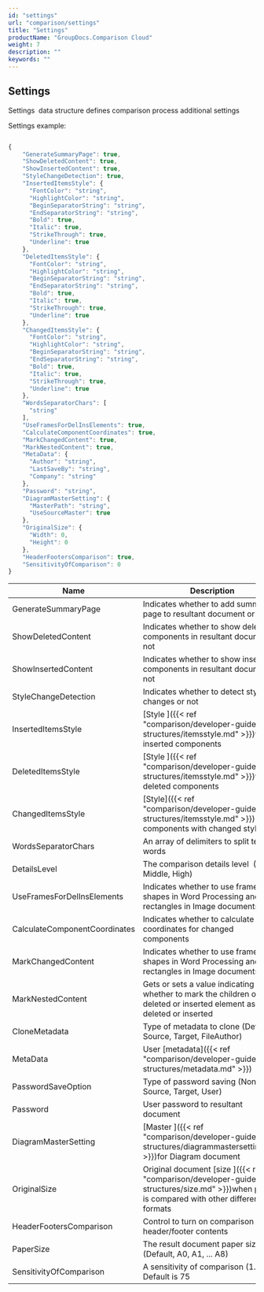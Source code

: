 ```yaml
---
id: "settings"
url: "comparison/settings"
title: "Settings"
productName: "GroupDocs.Comparison Cloud"
weight: 7
description: ""
keywords: ""
---
```


## Settings ##

Settings  data structure defines comparison process additional settings

Settings example:

```javascript

{
    "GenerateSummaryPage": true,
    "ShowDeletedContent": true,
    "ShowInsertedContent": true,
    "StyleChangeDetection": true,
    "InsertedItemsStyle": {
      "FontColor": "string",
      "HighlightColor": "string",
      "BeginSeparatorString": "string",
      "EndSeparatorString": "string",
      "Bold": true,
      "Italic": true,
      "StrikeThrough": true,
      "Underline": true
    },
    "DeletedItemsStyle": {
      "FontColor": "string",
      "HighlightColor": "string",
      "BeginSeparatorString": "string",
      "EndSeparatorString": "string",
      "Bold": true,
      "Italic": true,
      "StrikeThrough": true,
      "Underline": true
    },
    "ChangedItemsStyle": {
      "FontColor": "string",
      "HighlightColor": "string",
      "BeginSeparatorString": "string",
      "EndSeparatorString": "string",
      "Bold": true,
      "Italic": true,
      "StrikeThrough": true,
      "Underline": true
    },
    "WordsSeparatorChars": [
      "string"
    ],
    "UseFramesForDelInsElements": true,
    "CalculateComponentCoordinates": true,
    "MarkChangedContent": true,
    "MarkNestedContent": true,
    "MetaData": {
      "Author": "string",
      "LastSaveBy": "string",
      "Company": "string"
    },
    "Password": "string",
    "DiagramMasterSetting": {
      "MasterPath": "string",
      "UseSourceMaster": true
    },
    "OriginalSize": {
      "Width": 0,
      "Height": 0
    },
    "HeaderFootersComparison": true,
    "SensitivityOfComparison": 0
}

```

|Name|Description
|---|---
|GenerateSummaryPage|Indicates whether to add summary page to resultant document or not
|ShowDeletedContent|Indicates whether to show deleted components in resultant document or not
|ShowInsertedContent|Indicates whether to show inserted components in resultant document or not
|StyleChangeDetection|Indicates whether to detect style changes or not
|InsertedItemsStyle|[Style ]({{< ref "comparison/developer-guide/data-structures/itemsstyle.md" >}})for inserted components
|DeletedItemsStyle|[Style ]({{< ref "comparison/developer-guide/data-structures/itemsstyle.md" >}})for deleted components
|ChangedItemsStyle|[Style]({{< ref "comparison/developer-guide/data-structures/itemsstyle.md" >}}) for components with changed style
|WordsSeparatorChars|An array of delimiters to split text into words
|DetailsLevel|The comparison details level  (Low, Middle, High)
|UseFramesForDelInsElements|Indicates whether to use frames for shapes in Word Processing and for rectangles in Image documents
|CalculateComponentCoordinates|Indicates whether to calculate coordinates for changed components
|MarkChangedContent|Indicates whether to use frames for shapes in Word Processing and for rectangles in Image documents
|MarkNestedContent|Gets or sets a value indicating whether to mark the children of the deleted or inserted element as deleted or inserted
|CloneMetadata|Type of metadata to clone (Default, Source, Target, FileAuthor)
|MetaData|User [metadata]({{< ref "comparison/developer-guide/data-structures/metadata.md" >}})
|PasswordSaveOption|Type of password saving (None, Source, Target, User)
|Password|User password to resultant document
|DiagramMasterSetting|[Master ]({{< ref "comparison/developer-guide/data-structures/diagrammastersetting.md" >}})for Diagram document
|OriginalSize|Original document [size ]({{< ref "comparison/developer-guide/data-structures/size.md" >}})when picture is compared with other different formats
|HeaderFootersComparison|Control to turn on comparison of header/footer contents
|PaperSize|The result document paper size (Default, A0, A1, ... A8)
|SensitivityOfComparison|A sensitivity of comparison (1..100). Default is 75
